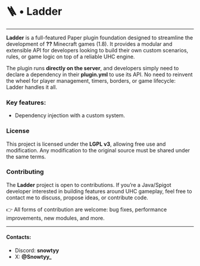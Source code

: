 # 🪜 • Ladder

---

**Ladder** is a full-featured Paper plugin foundation designed to streamline the development of **??** Minecraft games (1.8).
It provides a modular and extensible API for developers looking to build their own custom scenarios, rules, or game logic on top of a reliable UHC engine.

The plugin runs **directly on the server**, and developers simply need to declare a dependency in their **plugin.yml** to use its API.
No need to reinvent the wheel for player management, timers, borders, or game lifecycle: Ladder handles it all.

### Key features:
- Dependency injection with a custom system.

### License

This project is licensed under the **LGPL v3**, allowing free use and modification.
Any modification to the original source must be shared under the same terms.

### Contributing

The **Ladder** project is open to contributions.
If you’re a Java/Spigot developer interested in building features around UHC gameplay, feel free to contact me to discuss, propose ideas, or contribute code.

👉 All forms of contribution are welcome: bug fixes, performance improvements, new modules, and more.

---

#### Contacts: 
- Discord: **snowtyy**
- X: **@Snowtyy_**